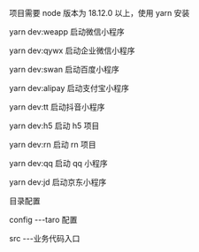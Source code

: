 项目需要 node 版本为 18.12.0 以上，使用 yarn 安装

yarn dev:weapp 启动微信小程序

yarn dev:qywx 启动企业微信小程序

yarn dev:swan 启动百度小程序

yarn dev:alipay 启动支付宝小程序

yarn dev:tt 启动抖音小程序

yarn dev:h5 启动 h5 项目

yarn dev:rn 启动 rn 项目

yarn dev:qq 启动 qq 小程序

yarn dev:jd 启动京东小程序

目录配置

config ---taro 配置

src ---业务代码入口
